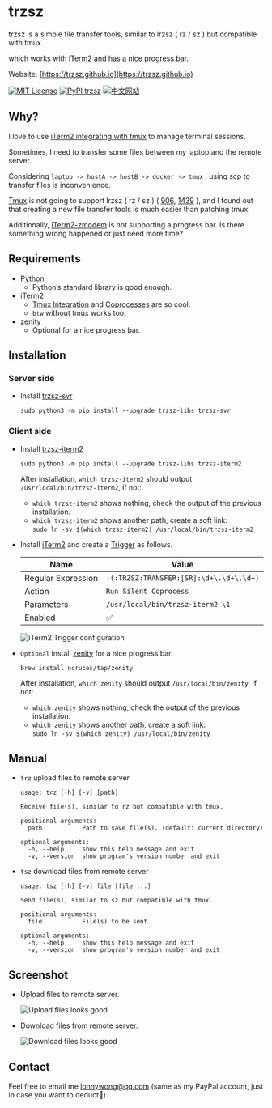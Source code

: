 # trzsz

trzsz is a simple file transfer tools, similar to lrzsz ( rz / sz ) but compatible with tmux.

which works with iTerm2 and has a nice progress bar.

Website: [https://trzsz.github.io](https://trzsz.github.io)

[![MIT License](https://img.shields.io/badge/license-MIT-green.svg?style=flat)](https://choosealicense.com/licenses/mit/)
[![PyPI trzsz](https://img.shields.io/pypi/v/trzsz?style=flat)](https://pypi.python.org/pypi/trzsz/)
[![中文网站](https://img.shields.io/badge/%E4%B8%AD%E6%96%87-%E7%BD%91%E7%AB%99-blue?style=flat)](https://trzsz.github.io/cn/)


## Why?

I love to use [iTerm2 integrating with tmux](https://iterm2.com/documentation-tmux-integration.html) to manage terminal sessions.

Sometimes, I need to transfer some files between my laptop and the remote server.

Considering `laptop -> hostA -> hostB -> docker -> tmux` , using scp to transfer files is inconvenience.

[Tmux](https://github.com/tmux/tmux) is not going to support lrzsz ( rz / sz ) ( [906](https://github.com/tmux/tmux/issues/906), [1439](https://github.com/tmux/tmux/issues/1439) ), and I found out that creating a new file transfer tools is much easier than patching tmux.

Additionally, [iTerm2-zmodem](https://github.com/RobberPhex/iTerm2-zmodem) is not supporting a progress bar. Is there something wrong happened or just need more time?


## Requirements
* [Python](https://www.python.org/)
  * Python’s standard library is good enough.
* [iTerm2](https://iterm2.com/index.html)
  * [Tmux Integration](https://iterm2.com/documentation-tmux-integration.html) and [Coprocesses](https://iterm2.com/documentation-coprocesses.html) are so cool.
  * `btw` without tmux works too.
* [zenity](https://github.com/ncruces/zenity)
  * Optional for a nice progress bar.


## Installation

### Server side

* Install [trzsz-svr](https://pypi.org/project/trzsz-svr)
  ```
  sudo python3 -m pip install --upgrade trzsz-libs trzsz-svr
  ```


### Client side

* Install [trzsz-iterm2](https://pypi.org/project/trzsz-iterm2)
  ```
  sudo python3 -m pip install --upgrade trzsz-libs trzsz-iterm2
  ```
  After installation, `which trzsz-iterm2` should output `/usr/local/bin/trzsz-iterm2`, if not:
  * `which trzsz-iterm2` shows nothing, check the output of the previous installation.
  * `which trzsz-iterm2` shows another path, create a soft link:\
    `sudo ln -sv $(which trzsz-iterm2) /usr/local/bin/trzsz-iterm2`


* Install [iTerm2](https://iterm2.com/index.html) and create a [Trigger](https://iterm2.com/documentation-triggers.html) as follows.

  | Name | Value |
  | ---- | ---- |
  | Regular Expression | `:(:TRZSZ:TRANSFER:[SR]:\d+\.\d+\.\d+)` |
  | Action | `Run Silent Coprocess` |
  | Parameters | `/usr/local/bin/trzsz-iterm2 \1` |
  | Enabled | ✅ |

  ![iTerm2 Trigger configuration](https://trzsz.github.io/images/config.png)


* `Optional` install [zenity](https://github.com/ncruces/zenity) for a nice progress bar.
  ```
  brew install ncruces/tap/zenity
  ```
  After installation, `which zenity` should output `/usr/local/bin/zenity`, if not:
  * `which zenity` shows nothing, check the output of the previous installation.
  * `which zenity` shows another path, create a soft link:\
    `sudo ln -sv $(which zenity) /usr/local/bin/zenity`


## Manual

* `trz` upload files to remote server
  ```
  usage: trz [-h] [-v] [path]

  Receive file(s), similar to rz but compatible with tmux.

  positional arguments:
    path           Path to save file(s). (default: current directory)

  optional arguments:
    -h, --help     show this help message and exit
    -v, --version  show program's version number and exit
  ```

* `tsz` download files from remote server
  ```
  usage: tsz [-h] [-v] file [file ...]

  Send file(s), similar to sz but compatible with tmux.

  positional arguments:
    file           File(s) to be sent.

  optional arguments:
    -h, --help     show this help message and exit
    -v, --version  show program's version number and exit
  ```

## Screenshot

* Upload files to remote server.

  ![Upload files looks good](https://trzsz.github.io/images/upload.gif)

* Download files from remote server.

  ![Download files looks good](https://trzsz.github.io/images/download.gif)


## Contact

Feel free to email me <lonnywong@qq.com> (same as my PayPal account, just in case you want to deduct🤑).
